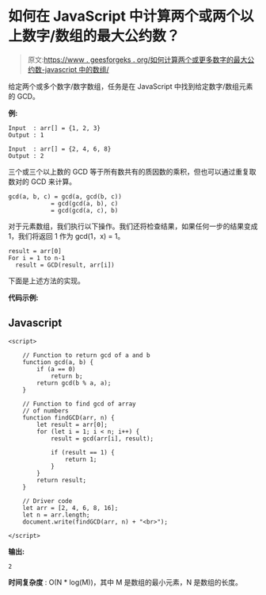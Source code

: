 # 如何在 JavaScript 中计算两个或两个以上数字/数组的最大公约数？

> 原文:[https://www . geesforgeks . org/如何计算两个或更多数字的最大公约数-javascript 中的数组/](https://www.geeksforgeeks.org/how-to-calculate-greatest-common-divisor-of-two-or-more-numbers-arrays-in-javascript/)

给定两个或多个数字/数字数组，任务是在 JavaScript 中找到给定数字/数组元素的 GCD。

**例:**

```
Input  : arr[] = {1, 2, 3}
Output : 1

Input  : arr[] = {2, 4, 6, 8}
Output : 2
```

三个或三个以上数的 GCD 等于所有数共有的质因数的乘积，但也可以通过重复取数对的 GCD 来计算。

```
gcd(a, b, c) = gcd(a, gcd(b, c))
            = gcd(gcd(a, b), c)
            = gcd(gcd(a, c), b)
```

对于元素数组，我们执行以下操作。我们还将检查结果，如果任何一步的结果变成 1，我们将返回 1 作为 gcd(1，x) = 1。

```
result = arr[0]
For i = 1 to n-1
  result = GCD(result, arr[i])
```

下面是上述方法的实现。

**代码示例:**

## Javascript

```
<script>

    // Function to return gcd of a and b
    function gcd(a, b) {
        if (a == 0)
            return b;
        return gcd(b % a, a);
    }

    // Function to find gcd of array
    // of numbers
    function findGCD(arr, n) {
        let result = arr[0];
        for (let i = 1; i < n; i++) {
            result = gcd(arr[i], result);

            if (result == 1) {
                return 1;
            }
        }
        return result;
    }

    // Driver code
    let arr = [2, 4, 6, 8, 16];
    let n = arr.length;
    document.write(findGCD(arr, n) + "<br>");

</script>
```

**输出:**

```
2
```

**时间复杂度** : O(N * log(M))，其中 M 是数组的最小元素，N 是数组的长度。